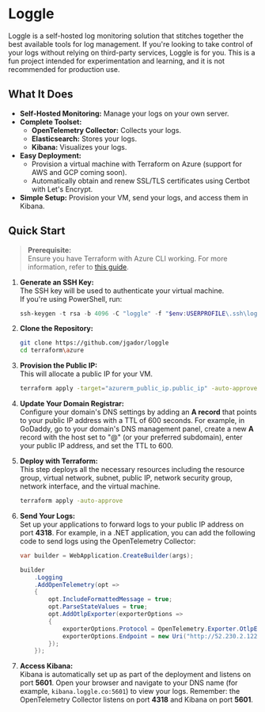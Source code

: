 # Loggle

Loggle is a self-hosted log monitoring solution that stitches together the best available tools for log management. If you're looking to take control of your logs without relying on third-party services, Loggle is for you. This is a fun project intended for experimentation and learning, and it is not recommended for production use.

## What It Does

- **Self-Hosted Monitoring:** Manage your logs on your own server.
- **Complete Toolset:**  
  - **OpenTelemetry Collector:** Collects your logs.  
  - **Elasticsearch:** Stores your logs.  
  - **Kibana:** Visualizes your logs.
- **Easy Deployment:**  
  - Provision a virtual machine with Terraform on Azure (support for AWS and GCP coming soon).  
  - Automatically obtain and renew SSL/TLS certificates using Certbot with Let's Encrypt.
- **Simple Setup:** Provision your VM, send your logs, and access them in Kibana.

## Quick Start
> **Prerequisite:**  
> Ensure you have Terraform with Azure CLI working. For more information, refer to [this guide](https://learn.microsoft.com/en-us/azure/developer/terraform/get-started-windows-bash).


1. **Generate an SSH Key:**  
   The SSH key will be used to authenticate your virtual machine.  
   If you're using PowerShell, run:
    ```powershell
    ssh-keygen -t rsa -b 4096 -C "loggle" -f "$env:USERPROFILE\.ssh\loggle" -N ""
    ```

2. **Clone the Repository:**  
    ```bash
    git clone https://github.com/jgador/loggle
    cd terraform\azure
    ```

3. **Provision the Public IP:**  
    This will allocate a public IP for your VM.
    ```bash
    terraform apply -target="azurerm_public_ip.public_ip" -auto-approve
    ```

4. **Update Your Domain Registrar:**  
    Configure your domain's DNS settings by adding an **A record** that points to your public IP address with a TTL of 600 seconds. For example, in GoDaddy, go to your domain's DNS management panel, create a new **A** record with the host set to "@" (or your preferred subdomain), enter your public IP address, and set the TTL to 600.

5. **Deploy with Terraform:**  
    This step deploys all the necessary resources including the resource group, virtual network, subnet, public IP, network security group, network interface, and the virtual machine.
    ```bash
    terraform apply -auto-approve
    ```

6. **Send Your Logs:**  
    Set up your applications to forward logs to your public IP address on port **4318**. For example, in a .NET application, you can add the following code to send logs using the OpenTelemetry Collector:  
    ```csharp
    var builder = WebApplication.CreateBuilder(args);

    builder
        .Logging
        .AddOpenTelemetry(opt =>
        {
            opt.IncludeFormattedMessage = true;
            opt.ParseStateValues = true;
            opt.AddOtlpExporter(exporterOptions =>
            {
                exporterOptions.Protocol = OpenTelemetry.Exporter.OtlpExportProtocol.HttpProtobuf;
                exporterOptions.Endpoint = new Uri("http://52.230.2.122:4318/v1/logs");
            });
        });
    ```

7. **Access Kibana:**  
    Kibana is automatically set up as part of the deployment and listens on port **5601**. Open your browser and navigate to your DNS name (for example, `kibana.loggle.co:5601`) to view your logs. Remember: the OpenTelemetry Collector listens on port **4318** and Kibana on port **5601**.